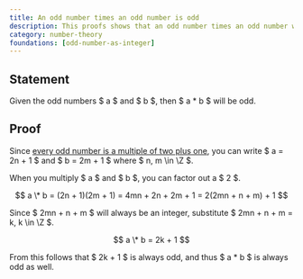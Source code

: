 ```yaml
---
title: An odd number times an odd number is odd
description: This proofs shows that an odd number times an odd number will always be odd.
category: number-theory
foundations: [odd-number-as-integer]
---
```


## Statement

Given the odd numbers $ a $ and $ b $, then $ a \* b $ will be odd.

## Proof

Since [every odd number is a multiple of two plus one](/proofs/odd-number-as-integer), you can write $ a = 2n + 1 $ and $ b = 2m + 1 $ where $ n, m \in \Z $.

When you multiply $ a $ and $ b $, you can factor out a $ 2 $.

$$ a \* b = (2n + 1)(2m + 1) = 4mn + 2n + 2m + 1 = 2(2mn + n + m) + 1 $$

Since $ 2mn + n + m $ will always be an integer, substitute $ 2mn + n + m = k, k \in \Z $.

$$ a \* b = 2k + 1 $$

From this follows that $ 2k + 1 $ is always odd, and thus $ a \* b $ is always odd as well.
